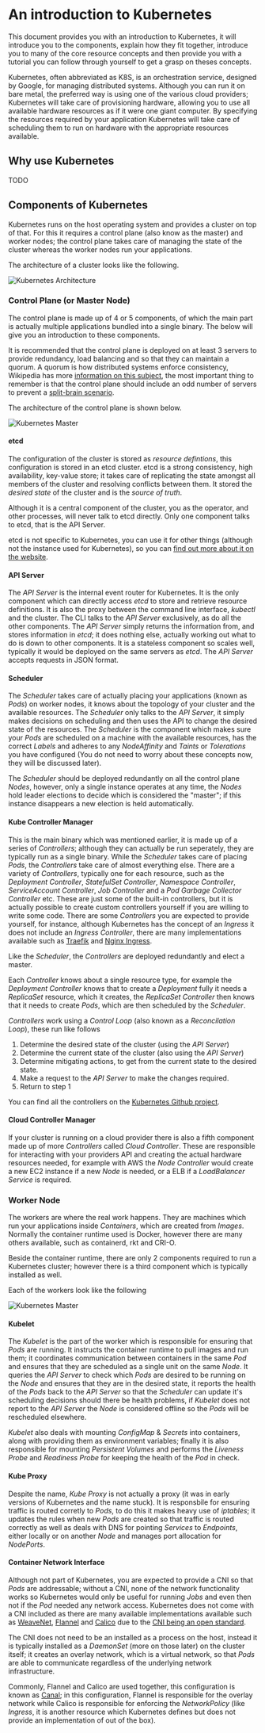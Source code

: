 # An introduction to Kubernetes

This document provides you with an introduction to Kubernetes, it will introduce you to the components, explain how they fit together, introduce you to many of the core resource concepts and then provide you with a tutorial you can follow through yourself to get a grasp on theses concepts.

Kubernetes, often abbreviated as K8S, is an orchestration service, designed by Google, for managing distributed systems. Although you can run it on bare metal, the preferred way is using one of the various cloud providers; Kubernetes will take care of provisioning hardware, allowing you to use all available hardware resources as if it were one giant computer. By specifying the resources required by your application Kubernetes will take care of scheduling them to run on hardware with the appropriate resources available.

## Why use Kubernetes

TODO

## Components of Kubernetes

Kubernetes runs on the host operating system and provides a cluster on top of that. For this it requires a control plane (also know as the master) and worker nodes; the control plane takes care of managing the state of the cluster whereas the worker nodes run your applications.

The architecture of a cluster looks like the following.

![Kubernetes Architecture](./images/architecture.png)

### Control Plane (or Master Node)

The control plane is made up of 4 or 5 components, of which the main part is actually multiple applications bundled into a single binary. The below will give you an introduction to these components.

It is recommended that the control plane is deployed on at least 3 servers to provide redundancy, load balancing and so that they can maintain a quorum. A quorum is how distributed systems enforce consistency, Wikipedia has more [information on this subject](https://en.wikipedia.org/wiki/Quorum_(distributed_computing)), the most important thing to remember is that the control plane should include an odd number of servers to prevent a [split-brain scenario](https://en.wikipedia.org/wiki/Split-brain_(computing)).

The architecture of the control plane is shown below.

![Kubernetes Master](./images/master.png)

#### etcd

The configuration of the cluster is stored as *resource defintions*, this configuration is stored in an etcd cluster. etcd is a strong consistency, high availability, key-value store; it takes care of replicating the state amongst all members of the cluster and resolving conflicts between them. It stored the *desired state* of the cluster and is the *source of truth*.

Although it is a central component of the cluster, you as the operator, and other processes, will never talk to etcd directly. Only one component talks to etcd, that is the API Server.

etcd is not specific to Kubernetes, you can use it for other things (although not the instance used for Kubernetes), so you can [find out more about it on the website](https://etcd.io).

#### API Server

The *API Server* is the internal event router for Kubernetes. It is the only component which can directly access *etcd* to store and retrieve resource definitions. It is also the proxy between the command line interface, *kubectl* and the cluster. The CLI talks to the *API Server* exclusively, as do all the other components. The *API Server* simply returns the information from, and stores information in *etcd*; it does nothing else, actually working out what to do is down to other components. It is a stateless component so scales well, typically it would be deployed on the same servers as *etcd*. The *API Server* accepts requests in JSON format.

#### Scheduler

The *Scheduler* takes care of actually placing your applications (known as *Pods*) on worker nodes, it knows about the topology of your cluster and the available resources. The *Scheduler* only talks to the *API Server*, it simply makes decisions on scheduling and then uses the API to change the desired state of the resources. The *Scheduler* is the component which makes sure your *Pods* are scheduled on a machine with the available resources, has the correct *Labels* and adheres to any *NodeAffinity* and *Taints* or *Tolerations* you have configured (You do not need to worry about these concepts now, they will be discussed later).

The *Scheduler* should be deployed redundantly on all the control plane *Nodes*, however, only a single instance operates at any time, the *Nodes* hold leader elections to decide which is considered the "master"; if this instance disappears a new election is held automatically.

#### Kube Controller Manager

This is the main binary which was mentioned earlier, it is made up of a series of *Controllers*; although they can actually be run seperately, they are typically run as a single binary. While the *Scheduler* takes care of placing *Pods*, the *Controllers* take care of almost everything else. There are a variety of *Controllers*, typically one for each resource, such as the *Deployment Controller*, *StatefulSet Controller*, *Namespace Controller*, *ServiceAccount Controller*, *Job Controller* and a *Pod Garbage Collector Controller* etc. These are just some of the built-in controllers, but it is actually possible to create custom controllers yourself if you are willing to write some code. There are some *Controllers* you are expected to provide yourself, for instance, although Kubernetes has the concept of an *Ingress* it does not include an *Ingress Controller*, there are many implementations available such as [Traefik](https://containo.us/traefik/) and [Nginx Ingress](https://github.com/kubernetes/ingress-nginx).

Like the *Scheduler*, the *Controllers* are deployed redundantly and elect a master.

Each *Controller* knows about a single resource type, for example the *Deployment Controller* knows that to create a *Deployment* fully it needs a *ReplicaSet* resource, which it creates, the *ReplicaSet Controller* then knows that it needs to create *Pods*, which are then scheduled by the *Scheduler*.

*Controllers* work using a *Control Loop* (also known as a *Reconcilation Loop*), these run like follows

1. Determine the desired state of the cluster (using the *API Server*)
2. Determine the current state of the cluster (also using the *API Server*)
3. Determine mitigating actions, to get from the current state to the desired state.
4. Make a request to the *API Server* to make the changes required.
5. Return to step 1

You can find all the controllers on the [Kubernetes Github project](https://github.com/kubernetes/kubernetes/tree/master/pkg/controller).

#### Cloud Controller Manager

If your cluster is running on a cloud provider there is also a fifth component made up of more *Controllers* called *Cloud Controller*. These are responsible for interacting with your providers API and creating the actual hardware resources needed, for example with AWS the *Node Controller* would create a new EC2 instance if a new *Node* is needed, or a ELB if a *LoadBalancer* *Service* is required.

### Worker Node

The workers are where the real work happens. They are machines which run your applications inside *Containers*, which are created from *Images*. Normally the container runtime used is Docker, however there are many others available, such as containerd, rkt and CRI-O.

Beside the container runtime, there are only 2 components required to run a Kubernetes cluster; however there is a third component which is typically installed as well.

Each of the workers look like the following

![Kubernetes Master](./images/nodes.png)

#### Kubelet

The *Kubelet* is the part of the worker which is responsible for ensuring that *Pods* are running. It instructs the container runtime to pull images and run them; it coordinates communication between containers in the same *Pod* and ensures that they are scheduled as a single unit on the same *Node*. It queries the *API Server* to check which *Pods* are desired to be running on the *Node* and ensures that they are in the desired state, it reports the health of the *Pods* back to the *API Server* so that the *Scheduler* can update it's scheduling decisions should there be health problems, if *Kubelet* does not report to the *API Server* the *Node* is considered offline so the *Pods* will be rescheduled elsewhere.

*Kubelet* also deals with mounting *ConfigMap* & *Secrets* into containers, along with providing them as environment variables; finally it is also responsible for mounting *Persistent Volumes* and performs the *Liveness Probe* and *Readiness Probe* for keeping the health of the *Pod* in check.

#### Kube Proxy

Despite the name, *Kube Proxy* is not actually a proxy (it was in early versions of Kubernetes and the name stuck). It is responsbile for ensuring traffic is routed corretly to *Pods*, to do this it makes heavy use of *iptables*; it updates the rules when new *Pods* are created so that traffic is routed correctly as well as deals with DNS for pointing *Services* to *Endpoints*, either locally or on another *Node* and manages port allocation for *NodePorts*.

#### Container Network Interface

Although not part of Kubernetes, you are expected to provide a CNI so that *Pods* are addressable; without a CNI, none of the network functionality works so Kubernetes would only be useful for running *Jobs* and even then not if the *Pod* needed any network access. Kubernetes does not come with a CNI included as there are many available implementations available such as [WeaveNet](https://www.weave.works/oss/net/), [Flannel](https://github.com/coreos/flannel) and [Calico](https://github.com/projectcalico/cni-plugin) due to the [CNI being an open standard](https://github.com/containernetworking/cni).

The CNI does not need to be an installed as a process on the host, instead it is typically installed as a *DaemonSet* (more on those later) on the cluster itself; it creates an overlay network, which is a virtual network, so that *Pods* are able to communicate regardless of the underlying network infrastructure.

Commonly, Flannel and Calico are used together, this configuration is known as [Canal](https://docs.projectcalico.org/latest/getting-started/kubernetes/installation/flannel); in this configuration, Flannel is responsible for the overlay network while Calico is responsible for enforcing the *NetworkPolicy* (like *Ingress*, it is another resource which Kubernetes defines but does not provide an implementation of out of the box).
